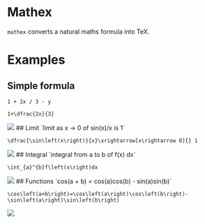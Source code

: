 # Mathex

`mathex` converts a natural maths formula into TeX.

# Examples
## Simple formula
`1 + 2x / 3 - y`

`1+\dfrac{2x}{3}`

<img src="https://latex.codecogs.com/gif.latex?1+\dfrac{2x}{3}-y" />
## Limit
`limit as x -> 0 of sin(x)/x is 1`

`\dfrac{\sin\left(x\right)}{x}\xrightarrow[x\rightarrow 0]{} 1`

<img src="https://latex.codecogs.com/gif.latex?\dfrac{\sin\left(x\right)}{x}\xrightarrow[x\rightarrow 0]{} 1" />
## Integral
`integral from a to b of f(x) dx`

`\int_{a}^{b}f\left(x\right)dx`

<img src="https://latex.codecogs.com/gif.latex?\int_{a}^{b}f\left(x\right)dx" />
## Functions
`cos(a + b) = cos(a)cos(b) - sin(a)sin(b)`

`\cos\left(a+b\right)=\cos\left(a\right)\cos\left(b\right)-\sin\left(a\right)\sin\left(b\right)`

<img src="https://latex.codecogs.com/gif.latex?\cos\left(a+b\right)=\cos\left(a\right)\cos\left(b\right)-\sin\left(a\right)\sin\left(b\right)" />
